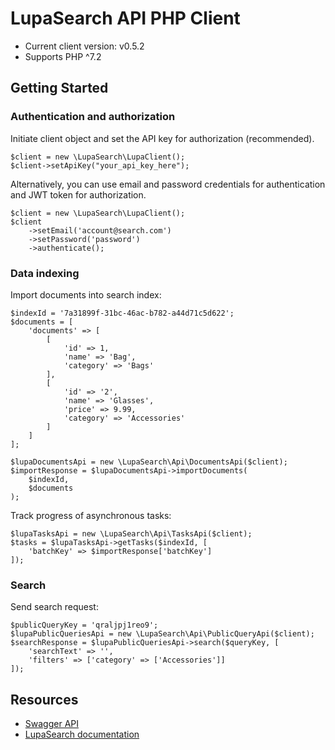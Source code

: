 # LupaSearch API PHP Client

- Current client version: v0.5.2
- Supports PHP ^7.2

## Getting Started

### Authentication and authorization

Initiate client object and set the API key for authorization (recommended). 

```
$client = new \LupaSearch\LupaClient();
$client->setApiKey("your_api_key_here");
```

Alternatively, you can use email and password credentials for authentication and JWT token for authorization.

```
$client = new \LupaSearch\LupaClient();
$client
    ->setEmail('account@search.com')
    ->setPassword('password')
    ->authenticate();
```

### Data indexing

Import documents into search index:

```
$indexId = '7a31899f-31bc-46ac-b782-a44d71c5d622';
$documents = [
    'documents' => [
        [
            'id' => 1,
            'name' => 'Bag',
            'category' => 'Bags'
        ],
        [
            'id' => '2',
            'name' => 'Glasses',
            'price' => 9.99,
            'category' => 'Accessories'
        ]
    ]
];

$lupaDocumentsApi = new \LupaSearch\Api\DocumentsApi($client);
$importResponse = $lupaDocumentsApi->importDocuments(
    $indexId,
    $documents
);
```

Track progress of asynchronous tasks:

```
$lupaTasksApi = new \LupaSearch\Api\TasksApi($client);
$tasks = $lupaTasksApi->getTasks($indexId, [
    'batchKey' => $importResponse['batchKey']
]);
```

### Search

Send search request:

```
$publicQueryKey = 'qraljpj1reo9';
$lupaPublicQueriesApi = new \LupaSearch\Api\PublicQueryApi($client);
$searchResponse = $lupaPublicQueriesApi->search($queryKey, [
    'searchText' => '',
    'filters' => ['category' => ['Accessories']]
]);
```

## Resources

- [Swagger API](https://api.lupasearch.com/docs/)
- [LupaSearch documentation](https://console.lupasearch.com/docs/getting-started/overview)
